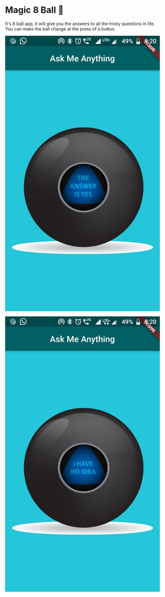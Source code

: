 
# Magic 8 Ball 🎱

It's 8 ball app, it will give you the answers to all the tricky questions in life. You can make the ball change at the press of a button. 

![Finished App](https://github.com/MohitVerma786/Ask_Me_8_Ball-flutter/blob/master/8ball(1).jpeg)


![Finished App](https://github.com/MohitVerma786/Ask_Me_8_Ball-flutter/blob/master/8ball.jpeg)
